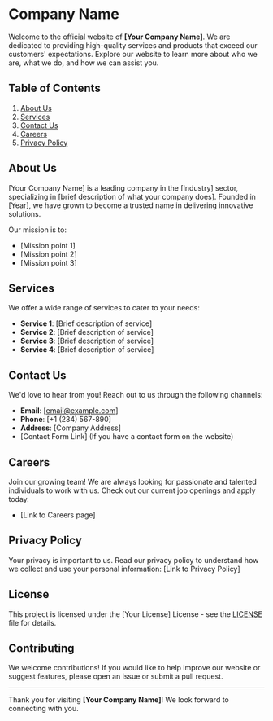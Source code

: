 # Company Name

Welcome to the official website of **[Your Company Name]**. We are dedicated to providing high-quality services and products that exceed our customers' expectations. Explore our website to learn more about who we are, what we do, and how we can assist you.

## Table of Contents
1. [About Us](#about-us)
2. [Services](#services)
3. [Contact Us](#contact-us)
4. [Careers](#careers)
5. [Privacy Policy](#privacy-policy)

## About Us
[Your Company Name] is a leading company in the [Industry] sector, specializing in [brief description of what your company does]. Founded in [Year], we have grown to become a trusted name in delivering innovative solutions.

Our mission is to:
- [Mission point 1]
- [Mission point 2]
- [Mission point 3]

## Services
We offer a wide range of services to cater to your needs:
- **Service 1**: [Brief description of service]
- **Service 2**: [Brief description of service]
- **Service 3**: [Brief description of service]
- **Service 4**: [Brief description of service]

## Contact Us
We'd love to hear from you! Reach out to us through the following channels:
- **Email**: [email@example.com]
- **Phone**: [+1 (234) 567-890]
- **Address**: [Company Address]
- [Contact Form Link] (If you have a contact form on the website)

## Careers
Join our growing team! We are always looking for passionate and talented individuals to work with us. Check out our current job openings and apply today.
- [Link to Careers page]

## Privacy Policy
Your privacy is important to us. Read our privacy policy to understand how we collect and use your personal information: [Link to Privacy Policy]

## License
This project is licensed under the [Your License] License - see the [LICENSE](LICENSE) file for details.

## Contributing
We welcome contributions! If you would like to help improve our website or suggest features, please open an issue or submit a pull request.

---

Thank you for visiting **[Your Company Name]**! We look forward to connecting with you.
